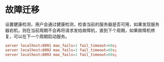 # 故障迁移



设置健康检测，用户会通过健康检测，检查当前的服务器是否可用，如果发现服务器宕机，则在当前周期不会再将请求发给故障机，直到下个周期，如果故障机修复，可以在下一个周期启动服务。

```conf
server localhost:8091 max_fails=1 fail_timeout=60s;
server localhost:8092 max_fails=1 fail_timeout=60s;
server localhost:8093 max_fails=1 fail_timeout=60s;
```

